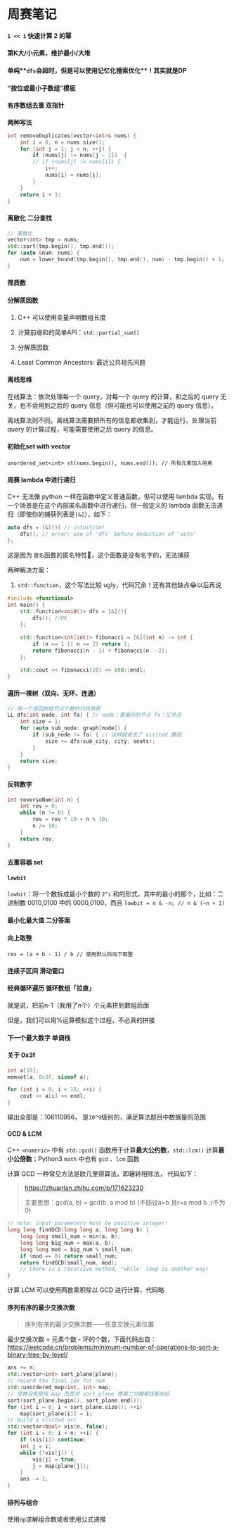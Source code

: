 # 周赛笔记

#### `1 << i`  快速计算 2 的幂

#### 第K大/小元素，维护最小/大堆

#### 单纯**`dfs`会超**时，但是可以使用**记忆化搜索优化**！其实就是DP

#### “按位或最小子数组”模板

#### 有序数组去重 双指针

**两种写法**

```C++
int removeDuplicates(vector<int>& nums) {
    int i = 0, n = nums.size();
    for (int j = 1; j < n; ++j) {
        if (nums[j] != nums[j - 1])  { 
        // if (nums[j] != nums[i]) {
            i++;
            nums[i] = nums[j];
        }
    }
    return i + 1;
}
```

#### 离散化 二分查找

```C++
// 离散化
vector<int> tmp = nums;
std::sort(tmp.begin(), tmp.end());
for (auto &num: nums) {
    num = lower_bound(tmp.begin(), tmp.end(), num) - tmp.begin() + 1;
}
```

#### 筛质数

#### 分解质因数

1. C++ 可以使用变量声明数组长度

2. 计算前缀和的简单API：`std::partial_sum()`

3. 分解质因数

4. Least Common Ancestors: 最近公共祖先问题


#### 离线思维

在线算法：依次处理每一个 query，对每一个 query 的计算，和之后的 query 无关，也不会用到之后的 query 信息（但可能也可以使用之前的 query 信息）。

离线算法则不同。离线算法需要把所有的信息都收集到，才能运行。处理当前 query 的计算过程，可能需要使用之后 query 的信息。

#### 初始化set with vector

```
unordered_set<int> st(nums.begin(), nums.end()); // 所有元素加入哈希
```

#### 周赛 lambda 中进行递归

C++ 无法像 python 一样在函数中定义普通函数，但可以使用 lambda 实现。有一个场景是在这个内部匿名函数中进行递归，但一般定义的 lambda 函数无法递归（即使你的捕获列表是`[&]`），如下：

```C++
auto dfs = [&](){ // intuition!
	dfs(); // error: use of 'dfs' before deduction of 'auto'
};
```

这是因为 `匿名`函数的匿名特性🤣，这个函数是没有名字的，无法捕获

两种解决方案：

1. `std::function`，这个写法比较 ugly，代码冗余！还有其他缺点😂以后再说

```C++
#include <functional>
int main() {
    std::function<void()> dfs = [&](){
        dfs(); //OK
    };
    
    std::function<int(int)> fibonacci = [&](int n) -> int {
        if (n == 1 || n == 2) return 1;
        return fibonacci(n - 1) + fibonacci(n  -2);
    };

    std::cout << fibonacci(10) << std::endl;
}
```

#### 遍历一棵树（双向、无环、连通）

```C++
// 用一个返回树枝节点个数的代码举例
LL dfs(int node, int fa) { // node：要遍历的节点 fa：父节点
    int size = 1;
    for (auto sub_node: graph[node]) {
        if (sub_node != fa) { // 这样就省去了 visited 数组
            size += dfs(sub_city, city, seats);
        }
    }
    return size;
}
```

#### 反转数字

```c++
int reverseNum(int n) {
    int rev = 0;
    while (n != 0) {
        rev = rev * 10 + n % 10;
        n /= 10;
    }
    return rev;
}
```

#### 去重容器 set

#### `lowbit`

`lowbit`：将一个数拆成最小个数的 `2^i` 和的形式，其中的最小的那个，比如：二进制数 0010,0100 中的 0000,0100，而且 `lowbit = n & -n; // n & (~n + 1)` 

#### 最小化最大值 二分答案

#### 向上取整

```
res = (a + b - 1) / b // 使用默认的向下取整
```

#### 连续子区间 滑动窗口

#### 经典循环遍历 循环数组「拉直」

就是说，把前n-1（我用了n个）个元素拼到数组后面

但是，我们可以用%运算模拟这个过程，不必真的拼接

#### 下一个最大数字 单调栈

#### 关于 0x3f

```c++
int a[10];
memset(a, 0x3f, sizeof a);

for (int i = 0; i < 10; ++i) {
    cout << a[i] << endl;
}
```

输出全部是：106110956， 是`10^9`级别的，满足算法题目中数据量的范围

#### GCD & LCM

C++ `<numeric>` 中有 `std::gcd()` 函数用于计算**最大公约数**，`std::lcm()` 计算**最小公倍数**；Python3 `math` 中也有 `gcd` 、`lcm` 函数

计算 GCD 一种常见方法是欧几里得算法，即辗转相除法， 代码如下：

> https://zhuanlan.zhihu.com/p/171623230
>
> 主要思想：gcd(a, b) = gcd(b, a mod b) (不妨设a>b 且r=a mod b ,r不为0)

```c++
// note: input parameters must be positive integer!
long long findGCD(long long a, long long b) {
    long long small_num = min(a, b);
    long long big_num = max(a, b);
    long long mod = big_num % small_num;
    if (mod == 0) return small_num;
    return findGCD(small_num, mod); 
    // there is a recursive method, 'while' loop is another way!
}
```

计算 LCM 可以使用两数乘积除以 GCD 进行计算，代码略

#### 序列有序的最少交换次数

> 序列有序的最少交换次数——任意交换元素位置

最少交换次数 = 元素个数 - 环的个数，下面代码出自：https://leetcode.cn/problems/minimum-number-of-operations-to-sort-a-binary-tree-by-level/

```C++
ans += n;
std::vector<int> sort_plane{plane};
// record the final idx for num
std::unordered_map<int, int> map;
// 灵神没有使用 map 而是对 sort_plane 使用二分搜索找新坐标
sort(sort_plane.begin(), sort_plane.end());
for (int i = 0; i < sort_plane.size(); ++i) 
    map[sort_plane[i]] = i;
// build a visited arr
std::vector<bool> vis(n, false);
for (int i = 0; i < n; ++i) {
    if (vis[i]) continue;
    int j = i;
    while (!vis[j]) {
        vis[j] = true;
        j = map[plane[j]];
    }
    ans -= 1;
}
```

#### 排列与组合

使用`dp`求解组合数或者使用公式递推

